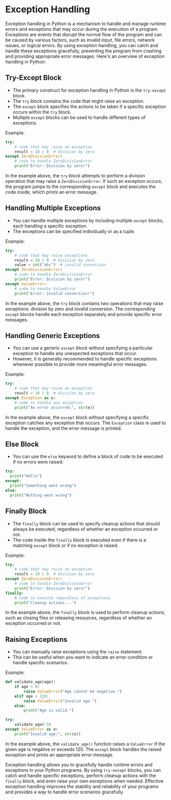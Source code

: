 # Exception Handling

Exception handling in Python is a mechanism to handle and manage runtime errors and exceptions that may occur during the execution of a program. Exceptions are events that disrupt the normal flow of the program and can be caused by various factors, such as invalid input, file errors, network issues, or logical errors. By using exception handling, you can catch and handle these exceptions gracefully, preventing the program from crashing and providing appropriate error messages. Here's an overview of exception handling in Python:

## Try-Except Block

- The primary construct for exception handling in Python is the `try-except` block.
- The `try` block contains the code that might raise an exception.
- The `except` block specifies the actions to be taken if a specific exception occurs within the `try` block.
- Multiple `except` blocks can be used to handle different types of exceptions.

Example:

```python
try:
    # code that may raise an exception
    result = 10 / 0  # division by zero
except ZeroDivisionError:
    # code to handle ZeroDivisionError
    print("Error: Division by zero!")
```

In the example above, the `try` block attempts to perform a division operation that may raise a `ZeroDivisionError`. If such an exception occurs, the program jumps to the corresponding `except` block and executes the code inside, which prints an error message.

## Handling Multiple Exceptions

- You can handle multiple exceptions by including multiple `except` blocks, each handling a specific exception.
- The exceptions can be specified individually or as a tuple.

Example:

```python
try:
    # code that may raise exceptions
    result = 10 / 0  # division by zero
    value = int("abc")  # invalid conversion
except ZeroDivisionError:
    # code to handle ZeroDivisionError
    print("Error: Division by zero!")
except ValueError:
    # code to handle ValueError
    print("Error: Invalid conversion!")
```

In the example above, the `try` block contains two operations that may raise exceptions: division by zero and invalid conversion. The corresponding `except` blocks handle each exception separately and provide specific error messages.

## Handling Generic Exceptions

- You can use a generic `except` block without specifying a particular exception to handle any unexpected exceptions that occur.
- However, it is generally recommended to handle specific exceptions whenever possible to provide more meaningful error messages.

Example:

```python
try:
    # code that may raise an exception
    result = 10 / 0  # division by zero
except Exception as e:
    # code to handle any exception
    print("An error occurred:", str(e))
```

In the example above, the `except` block without specifying a specific exception catches any exception that occurs. The `Exception` class is used to handle the exception, and the error message is printed.

## Else Block

- You can use the `else` keyword to define a block of code to be executed if no errors were raised:

```python
try:
  print("Hello")
except:
  print("Something went wrong")
else:
  print("Nothing went wrong")
```

## Finally Block

- The `finally` block can be used to specify cleanup actions that should always be executed, regardless of whether an exception occurred or not.
- The code inside the `finally` block is executed even if there is a matching `except` block or if no exception is raised.

Example:

```python
try:
    # code that may raise an exception
    result = 10 / 0  # division by zero
except ZeroDivisionError:
    # code to handle ZeroDivisionError
    print("Error: Division by zero!")
finally:
    # code to execute regardless of exceptions
    print("Cleanup actions...")
```

In the example above, the `finally` block is used to perform cleanup actions, such as closing files or releasing resources, regardless of whether an exception occurred or not.

## Raising Exceptions

- You can manually raise exceptions using the `raise` statement.
- This can be useful when you want to indicate an error condition or handle specific scenarios.

Example:

```python
def validate_age(age):
    if age < 0:
        raise ValueError("Age cannot be negative.")
    elif age > 120:
        raise ValueError("Invalid age.")
    else:
        print("Age is valid.")

try:
    validate_age(-5)
except ValueError as e:
    print("Invalid age:", str(e))
```

In the example above, the `validate_age()` function raises a `ValueError` if the given age is negative or exceeds 120. The `except` block handles the raised exception and prints an appropriate error message.

Exception handling allows you to gracefully handle runtime errors and exceptions in your Python programs. By using `try-except` blocks, you can catch and handle specific exceptions, perform cleanup actions with the `finally` block, and even raise your own exceptions when needed. Effective exception handling improves the stability and reliability of your programs and provides a way to handle error scenarios gracefully.
